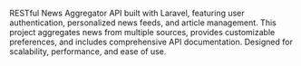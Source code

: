 RESTful News Aggregator API built with Laravel, featuring user authentication, personalized news feeds, and article management. This project aggregates news from multiple sources, provides customizable preferences, and includes comprehensive API documentation. Designed for scalability, performance, and ease of use.
